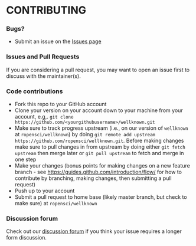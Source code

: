 # CONTRIBUTING #

### Bugs?

* Submit an issue on the [Issues page](https://github.com/ropensci/wellknown/issues)

### Issues and Pull Requests

If you are considering a pull request, you may want to open an issue first to discuss with the maintainer(s).

### Code contributions

* Fork this repo to your GitHub account
* Clone your version on your account down to your machine from your account, e.g,. `git clone https://github.com/<yourgithubusername>/wellknown.git`
* Make sure to track progress upstream (i.e., on our version of `wellknown` at `ropensci/wellknown`) by doing `git remote add upstream https://github.com/ropensci/wellknown.git`. Before making changes make sure to pull changes in from upstream by doing either `git fetch upstream` then merge later or `git pull upstream` to fetch and merge in one step
* Make your changes (bonus points for making changes on a new feature branch - see <https://guides.github.com/introduction/flow/> for how to contribute by branching, making changes, then submitting a pull request)
* Push up to your account
* Submit a pull request to home base (likely master branch, but check to make sure) at `ropensci/wellknown`

### Discussion forum

Check out our [discussion forum](https://discuss.ropensci.org) if you think your issue requires a longer form discussion.
